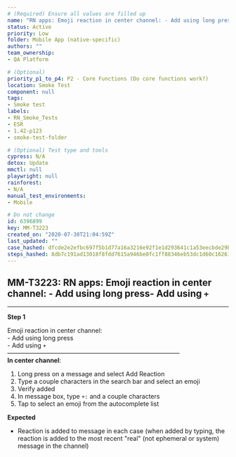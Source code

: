 ```yaml
---
# (Required) Ensure all values are filled up
name: "RN apps: Emoji reaction in center channel: - Add using long press- Add using `+`"
status: Active
priority: Low
folder: Mobile App (native-specific)
authors: ""
team_ownership: 
- QA Platform

# (Optional)
priority_p1_to_p4: P2 - Core Functions (Do core functions work?)
location: Smoke Test
component: null
tags: 
- Smoke test
labels: 
- RN_Smoke_Tests
- ESR
- 1.42-p123
- smoke-test-folder

# (Optional) Test type and tools
cypress: N/A
detox: Update
mmctl: null
playwright: null
rainforest: 
- N/A
manual_test_environments: 
- Mobile

# Do not change
id: 6396899
key: MM-T3223
created_on: "2020-07-30T21:04:59Z"
last_updated: ""
case_hashed: dfcde2e2efbc697f5b1d77a16a3216e92f1e1d293641c1a53eecbde29b5ac70f9a40a0fff65ee9aff0388997892c722c
steps_hashed: 8db7c191ad13018f8fdd7615a946be0fc1ff88346eb53dc1d60c1626138584bbd057290b8594ac20c283f862199a4d0d
---
```


<!-- (Auto-generated) Based on frontmatter's "key" and "name" -->

## MM-T3223: RN apps: Emoji reaction in center channel: - Add using long press- Add using `+`

---

**Step 1**

Emoji reaction in center channel:\
\- Add using long press\
\- Add using `+`\
————————————————————————————\
**In center channel**:

1. Long press on a message and select Add Reaction
2. Type a couple characters in the search bar and select an emoji
3. Verify added
4. In message box, type `+:` and a couple characters
5. Tap to select an emoji from the autocomplete list

**Expected**

- Reaction is added to message in each case (when added by typing, the reaction is added to the most recent "real" (not ephemeral or system) message in the channel)
